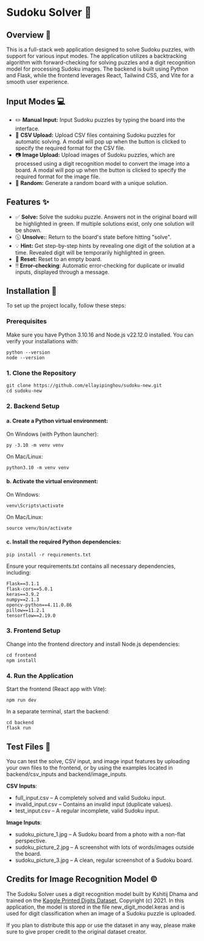 # Sudoku Solver 🔎

## Overview 📜
This is a full-stack web application designed to solve Sudoku puzzles, with support for various input modes. The application utilizes a backtracking algorithm with forward-checking for solving puzzles and a digit recognition model for processing Sudoku images. The backend is built using Python and Flask, while the frontend leverages React, Tailwind CSS, and Vite for a smooth user experience.

## Input Modes 💻
* ✏️ **Manual Input:** Input Sudoku puzzles by typing the board into the interface.
* 📄 **CSV Upload:** Upload CSV files containing Sudoku puzzles for automatic solving. A modal will pop up when the button is clicked to specify the required format for the CSV file.
* 📷 **Image Upload:** Upload images of Sudoku puzzles, which are processed using a digit recognition model to convert the image into a board. A modal will pop up when the button is clicked to specify the required format for the image file.
* 🔮 **Random:** Generate a random board with a unique solution.

## Features ✨
* ✅ **Solve:** Solve the sudoku puzzle. Answers not in the original board will be highlighted in green. If multiple solutions exist, only one solution will be shown.
* 🕥 **Unsolve:**: Return to the board's state before hitting "solve".
* 💡 **Hint:** Get step-by-step hints by revealing one digit of the solution at a time. Revealed digit will be temporarily highlighted in green.
* 🧹 **Reset:** Reset to an empty board.
* ‼️ **Error-checking**: Automatic error-checking for duplicate or invalid inputs, displayed through a message.

## Installation 🔧
To set up the project locally, follow these steps:

### Prerequisites
Make sure you have Python 3.10.16 and Node.js v22.12.0 installed. You can verify your installations with:

```
python --version
node --version
```
### 1. Clone the Repository
```
git clone https://github.com/ellayipinghou/sudoku-new.git
cd sudoku-new
```

### 2. Backend Setup
#### a. Create a Python virtual environment:
On Windows (with Python launcher):
```
py -3.10 -m venv venv
```

On Mac/Linux:
```
python3.10 -m venv venv
```
#### b. Activate the virtual environment:

On Windows:
```
venv\Scripts\activate
```

On Mac/Linux:

```
source venv/bin/activate
```
#### c. Install the required Python dependencies:
```
pip install -r requirements.txt
```

Ensure your requirements.txt contains all necessary dependencies, including:
```
Flask==3.1.1
flask-cors==5.0.1
keras==3.9.2
numpy==2.1.3
opencv-python==4.11.0.86
pillow==11.2.1
tensorflow==2.19.0
```
### 3. Frontend Setup
Change into the frontend directory and install Node.js dependencies:
```
cd frontend
npm install
```

### 4. Run the Application
Start the frontend (React app with Vite):
```
npm run dev
```

In a separate terminal, start the backend:

```
cd backend
flask run
```

## Test Files 📂
You can test the solve, CSV input, and image input features by uploading your own files to the frontend, or by using the examples located in backend/csv_inputs and backend/image_inputs.

**CSV Inputs**:
  - full_input.csv – A completely solved and valid Sudoku input.
  - invalid_input.csv – Contains an invalid input (duplicate values).
  - test_input.csv – A regular incomplete, valid Sudoku input.

**Image Inputs**:
- sudoku_picture_1.jpg – A Sudoku board from a photo with a non-flat perspective.
- sudoku_picture_2.jpg – A screenshot with lots of words/images outside the board.
 - sudoku_picture_3.jpg – A clean, regular screenshot of a Sudoku board.

## Credits for Image Recognition Model ©️
The Sudoku Solver uses a digit recognition model built by Kshitij Dhama and trained on the [Kaggle Printed Digits Dataset](https://www.kaggle.com/datasets/kshitijdhama/printed-digits-dataset), Copyright (c) 2021. In this application, the model is stored in the file new_digit_model.keras and is used for digit classification when an image of a Sudoku puzzle is uploaded.

If you plan to distribute this app or use the dataset in any way, please make sure to give proper credit to the original dataset creator.

